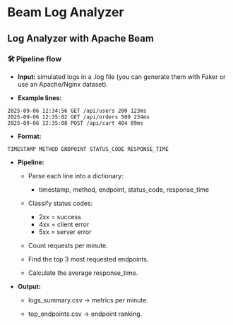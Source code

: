 # Beam Log Analyzer 
## Log Analyzer with Apache Beam

### 🛠️ Pipeline flow

- **Input:** simulated logs in a .log file (you can generate them with Faker or use an Apache/Nginx dataset).

- **Example lines:**

```
2025-09-06 12:34:56 GET /api/users 200 123ms
2025-09-06 12:35:02 GET /api/orders 500 234ms
2025-09-06 12:35:08 POST /api/cart 404 89ms
```

- **Format:**

```
TIMESTAMP METHOD ENDPOINT STATUS_CODE RESPONSE_TIME
```

- **Pipeline:**

    - Parse each line into a dictionary:
        - timestamp, method, endpoint, status_code, response_time
    
    - Classify status codes: 
        - 2xx = success 
        - 4xx = client error 
        - 5xx = server error
    
    - Count requests per minute.
    
    - Find the top 3 most requested endpoints.
    
    - Calculate the average response_time.

- **Output:**

    - logs_summary.csv → metrics per minute.

    - top_endpoints.csv → endpoint ranking.